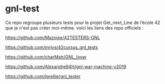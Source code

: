# gnl-test

Ce repo regroupe plusieurs tests pour le projet Get_next_Line de l’école 42 que je n'est pas créer moi-même.
voici les liens des repo officiels :

https://github.com/Mazoise/42TESTERS-GNL

https://github.com/mrjvs/42cursus_gnl_tests

https://github.com/charMstr/GNL_lover

https://github.com/Alexandre94H/gnl-war-machine-v2019

https://github.com/lgrellie/gnl_tester
